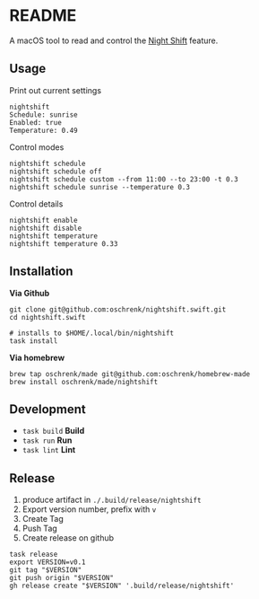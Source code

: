 # README

A macOS tool to read and control the [Night Shift](https://support.apple.com/en-us/102191) feature.

## Usage

Print out current settings

```
nightshift
Schedule: sunrise
Enabled: true
Temperature: 0.49
```

Control modes

```
nightshift schedule
nightshift schedule off
nightshift schedule custom --from 11:00 --to 23:00 -t 0.3
nightshift schedule sunrise --temperature 0.3
```

Control details

```
nightshift enable
nightshift disable
nightshift temperature
nightshift temperature 0.33
```

## Installation

**Via Github**

```
git clone git@github.com:oschrenk/nightshift.swift.git
cd nightshift.swift

# installs to $HOME/.local/bin/nightshift
task install
```

**Via homebrew**

```
brew tap oschrenk/made git@github.com:oschrenk/homebrew-made
brew install oschrenk/made/nightshift
```

## Development

- `task build` **Build**
- `task run` **Run**
- `task lint` **Lint**

## Release

1. produce artifact in `./.build/release/nightshift`
2. Export version number, prefix with `v`
3. Create Tag
4. Push Tag
5. Create release on github

```
task release
export VERSION=v0.1
git tag "$VERSION"
git push origin "$VERSION"
gh release create "$VERSION" '.build/release/nightshift'
```
